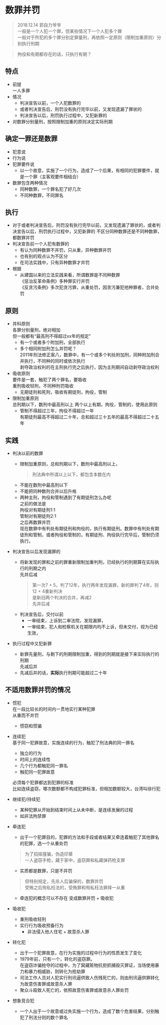 # 数罪并罚 
> 2018.12.14 郭自力爷爷  
> 一般是一个人犯一个罪，但某些情况下一个人犯多个罪  
一般对于所犯的多个罪分别定罪量刑，再依照一定原则（限制加重原则）分别执行刑期   


> 拘役和有期都存在的话，只执行有期？
## 特点  
* 前提  
    一人多罪 
* 情况 
    * 判决宣告以前，一个人犯数罪的  
    * 或者判决宣告后，刑罚没有执行完毕以前，又发现遗漏了罪状的    
    * 判决宣告以后，刑罚执行过程中，又犯新罪的  
* 对数罪分别量刑，按照限制加重的原则决定实际刑期  

## 确定一罪还是数罪
* 犯意说  
* 行为说  
* 犯罪要件说  
    * 以一个故意，实施了一个行为，造成了一个后果，有相同的犯罪要件，就是一个罪（主客观要件相结合）    
* 数罪包含两种情况  
    * 同种数罪，一个罪名犯了好几次  
    * 不同种数罪，不同罪名  
  
## 执行  
* 对于或者判决宣告后，刑罚没有执行完毕以前，又发现遗漏了罪状的，或者判决宣告以后，刑罚执行过程中，又犯新罪的 不区分同种数罪还是不同种数罪，都数罪并罚  
* 判决宣告前一个人犯有数罪的
    * 有认为同种数罪不并罚，只从重，异种数罪并罚  
    * 也有别的观点认为不区分  
    * 在司法实践中，只有异种数罪才并罚  
* 根据  
    * 从建国以来的立法实践来看，所谓数罪是不同种数罪  
        《惩治反革命条例》多种罪实行并罚   
        《反贪污条例》多次犯贪污罪，从重处罚，因贪污兼犯他种罪者，合并处罚  

## 原则  
* 并科原则  
    各罪分别量刑，绝对相加  
    但一般都有“最高刑不得超过xx年的规定”  
    * 有一个或者多个附加刑，全部执行  
    * 多个相同附加刑怎么并罚呢？  
        2011年刑法修正案八，数罪中，有一个或多个判处附加刑，同种附加刑合并执行，不同种的同时或依次执行  
        剥夺政治权利的在主刑执行完之后执行，因为主刑期间自动剥夺政治权利      
* 吸收原则   
    要件是一套，触犯了两个罪名，要吸收   
    重刑吸收轻刑，不同种刑罚吸收
    * 无期徒刑和死刑，吸收有期徒刑，拘役，管制    
* 限制加重原则  
    总刑期以下，数刑中最高刑以上
    两个以上有期，拘役，管制的，使用此原则  
    * 管制不得超过三年，拘役不得超过一年  
    有期徒刑最高不得超过二十年，总和超过三十五年的最高不得超过二十五年 

## 实践  
* 判决以前的数罪  
    * 限制加重原则，总和刑期以下，数刑中最高刑以上，
        > 刑法典中所谓以上以下，都包含本数在内    
    * 不能在数刑中最高刑以下  
    * 不能把同种数刑合并以后升格 
    * 两种主刑，拘役和管制遇到了有期徒刑怎么办呢  
        之前的做法是  
        拘役对有期徒刑1:1  
        管制对有期徒刑2:1  
        之后再数罪并罚  
        现在数罪中有判处有期徒刑和拘役的，执行有期徒刑。数罪中有判处有期徒刑和管制，或者拘役和管制的，有期徒刑、拘役执行完毕后，管制仍须执行。 
    
* 判决宣告以后发现漏罪的  
    * 将新发现的罪和之前的罪重新限制加重判刑，已经执行的刑期算在实际执行的刑期之内  
        先并后减
        > 第一次7 + 5，判了12年，执行两年发现漏罪，新的罪判了4年，则12 + 4重新判决  
            是新旧两个判决的合并，再减2  
            先并后减    
    * 判决宣告后，交付以前  
        * 一审结束，上诉到二审法院，发现漏罪，  
        * 一审结束，犯人和检察机关在期限内均不上诉，但未交付，视为已经生效，  
* 执行过程中又犯新罪  
    * 新罪先量刑，与剩下的刑期限制加重，得到的刑期就是接下来实际执行的刑期    
        先减后并  
    * 先减后并的话，**实际**执行刑期可能超过二十年  

## 不适用数罪并罚的情况  
* 惯犯  
    在一段比较长的时间内一贯地实行某种犯罪  
    从重而不并罚  
    * 惯窃和惯骗  
* 连续犯  
    基于同一犯罪故意，实施连续的行为，触犯了刑法典的同一罪名  
    * 独立的行为
    * 时间上的连续性  
    * 几个行为都触犯同一罪名
    * 触犯同一犯罪故意  

    必须每个犯罪都达到犯罪的标准  
    比如连续盗窃，哪次数额都不构成犯罪标准，但相加数额较大，台湾叫徐行犯
* 继续犯/持续犯  
    * 某种犯罪从开始到结束时间上从未中断，是连续发展的过程  
    * 如非法拘禁罪
* 牵连犯  
    * 出于一个犯罪目的，犯罪的方法和手段或者结果又牵连着触犯了其他罪名的犯罪，选一个从重处罚  
    > 为了招摇撞骗，伪造印章  
    > 一人盗窃手枪，藏于家中，盗窃罪和私藏弹药枪支罪  
    * 实质都是数罪，只是不并罚
    > 但特别规定，先杀人后骗保的，数罪并罚  
    > 受贿之后徇私枉法的，受贿罪和徇私枉法罪择一从重  
    * 牵连犯的概念可以不存在 变成数罪并罚 + 吸收犯
* 吸收犯  
    * 重刑吸收轻刑  
    * 实行行为吸收预备行为  
        * 非法侵入他人住宅 + 故意杀人罪  
* 转化犯
    * 出于一个犯罪故意，在行为实施的过程中行为的性质发生了变化
    * 1979年前，只有一个，转化的盗窃罪。  
        在盗窃诈骗抢夺的过程中，为了窝藏赃物抗拒抓捕毁灭罪证，当场使用暴力和暴力相威胁，则转化为抢劫罪  
    * 司法工作人员对人犯实行刑讯逼供致人伤残死亡的，则由刑讯逼供罪转化为故意伤害罪或故意杀人罪
    * 聚众斗殴致人死亡的，依照故意伤害罪或故意杀人罪处罚
* 想象竞合犯  
    * 一个人出于一个故意或过失实施一个行为，造成了数个危害结果，分别触犯了刑法分则的数个罪名  